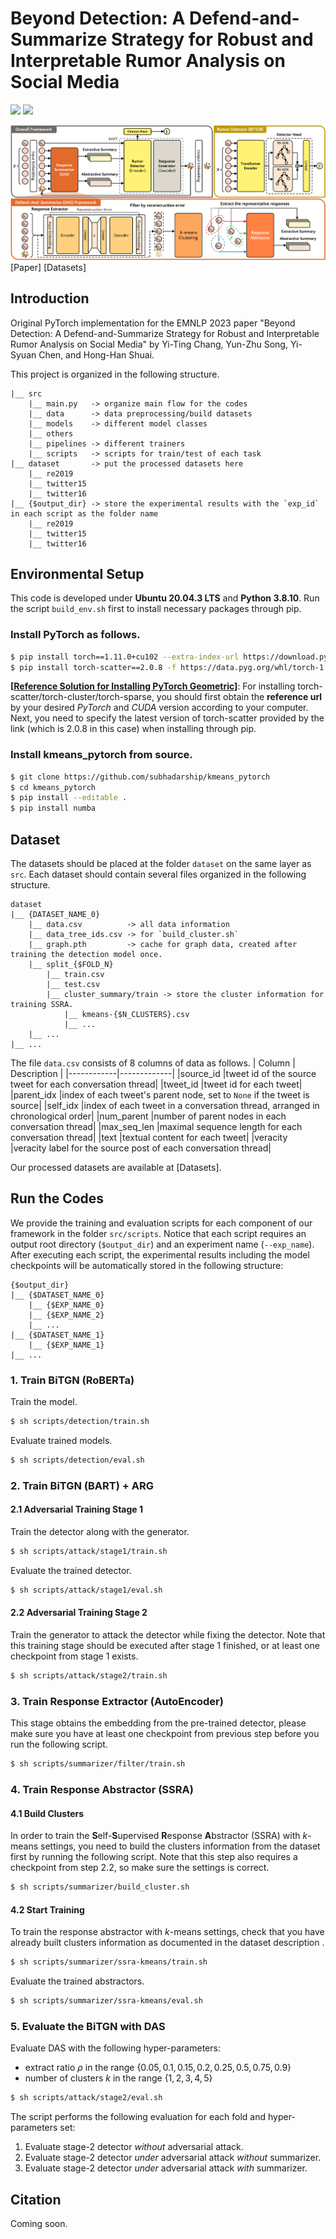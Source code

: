 # Beyond Detection: A Defend-and-Summarize Strategy for Robust and Interpretable Rumor Analysis on Social Media
![](https://img.shields.io/badge/Python-3.8-blue) ![](https://img.shields.io/badge/Pytorch-1.11.0-orange)

![](https://github.com/joshchang0111/EMNLP2023-RumorDAS/blob/master/das_overview.png)
[Paper] [Datasets]

## Introduction
Original PyTorch implementation for the EMNLP 2023 paper "Beyond Detection: A Defend-and-Summarize Strategy for Robust and Interpretable Rumor Analysis on Social Media" by Yi-Ting Chang, Yun-Zhu Song, Yi-Syuan Chen, and Hong-Han Shuai.

This project is organized in the following structure.
```
|__ src
    |__ main.py   -> organize main flow for the codes
    |__ data      -> data preprocessing/build datasets
    |__ models    -> different model classes
    |__ others
    |__ pipelines -> different trainers
    |__ scripts   -> scripts for train/test of each task
|__ dataset       -> put the processed datasets here
    |__ re2019
    |__ twitter15
    |__ twitter16
|__ {$output_dir} -> store the experimental results with the `exp_id` in each script as the folder name
    |__ re2019
    |__ twitter15
    |__ twitter16
```

## Environmental Setup
This code is developed under **Ubuntu 20.04.3 LTS** and **Python 3.8.10**. Run the script `build_env.sh` first to install necessary packages through pip.

### Install PyTorch as follows.
```bash
$ pip install torch==1.11.0+cu102 --extra-index-url https://download.pytorch.org/whl/cu102
$ pip install torch-scatter==2.0.8 -f https://data.pyg.org/whl/torch-1.11.0+cu102.html
```
**[[Reference Solution for Installing PyTorch Geometric](https://stackoverflow.com/questions/70008715/pytorch-and-torch-scatter-were-compiled-with-different-cuda-versions-on-google-c)]**: For installing torch-scatter/torch-cluster/torch-sparse, you should first obtain the **reference url** by your desired *PyTorch* and *CUDA* version according to your computer. Next, you need to specify the latest version of torch-scatter provided by the link (which is 2.0.8 in this case) when installing through pip.

### Install kmeans_pytorch from source.
```bash
$ git clone https://github.com/subhadarship/kmeans_pytorch
$ cd kmeans_pytorch
$ pip install --editable .
$ pip install numba
```

## Dataset
The datasets should be placed at the folder `dataset` on the same layer as `src`. Each dataset should contain several files organized in the following structure.
```
dataset
|__ {DATASET_NAME_0}
    |__ data.csv          -> all data information
    |__ data_tree_ids.csv -> for `build_cluster.sh`
    |__ graph.pth         -> cache for graph data, created after training the detection model once.
    |__ split_{$FOLD_N}
        |__ train.csv
        |__ test.csv
        |__ cluster_summary/train -> store the cluster information for training SSRA.
            |__ kmeans-{$N_CLUSTERS}.csv
            |__ ...
    |__ ...
|__ ...
```
The file `data.csv` consists of 8 columns of data as follows.
|   Column   | Description |
|------------|-------------|
|source_id   |tweet id of the source tweet for each conversation thread|
|tweet_id    |tweet id for each tweet|
|parent_idx  |index of each tweet's parent node, set to `None` if the tweet is source|
|self_idx    |index of each tweet in a conversation thread, arranged in chronological order|
|num_parent  |number of parent nodes in each conversation thread|
|max_seq_len |maximal sequence length for each conversation thread|
|text        |textual content for each tweet|
|veracity    |veracity label for the source post of each conversation thread|

Our processed datasets are available at [Datasets].

## Run the Codes
We provide the training and evaluation scripts for each component of our framework in the folder `src/scripts`. Notice that each script requires an output root directory (`$output_dir`) and an experiment name (`--exp_name`). After executing each script, the experimental results including the model checkpoints will be automatically stored in the following structure:
```
{$output_dir}
|__ {$DATASET_NAME_0}
    |__ {$EXP_NAME_0}
    |__ {$EXP_NAME_2}
    |__ ...
|__ {$DATASET_NAME_1}
    |__ {$EXP_NAME_1}
|__ ...
```

### 1. Train BiTGN (RoBERTa)
Train the model.
```bash
$ sh scripts/detection/train.sh
```
Evaluate trained models.
```bash
$ sh scripts/detection/eval.sh
```

### 2. Train BiTGN (BART) + ARG
#### 2.1 Adversarial Training Stage 1
Train the detector along with the generator.
```bash
$ sh scripts/attack/stage1/train.sh
```
Evaluate the trained detector.
```bash
$ sh scripts/attack/stage1/eval.sh
```
#### 2.2 Adversarial Training Stage 2
Train the generator to attack the detector while fixing the detector. Note that this training stage should be executed after stage 1 finished, or at least one checkpoint from stage 1 exists.
```bash
$ sh scripts/attack/stage2/train.sh
```

### 3. Train Response Extractor (AutoEncoder)
This stage obtains the embedding from the pre-trained detector, please make sure you have at least one checkpoint from previous step before you run the following script.
```bash
$ sh scripts/summarizer/filter/train.sh
```

### 4. Train Response Abstractor (SSRA)
#### 4.1 Build Clusters
In order to train the **S**elf-**S**upervised **R**esponse **A**bstractor (SSRA) with $k$-means settings, you need to build the clusters information from the dataset first by running the following script. Note that this step also requires a checkpoint from step 2.2, so make sure the settings is correct.
```bash
$ sh scripts/summarizer/build_cluster.sh
```
#### 4.2 Start Training
To train the response abstractor with $k$-means settings, check that you have already built clusters information as documented in the dataset description .
```bash
$ sh scripts/summarizer/ssra-kmeans/train.sh
```
Evaluate the trained abstractors.
```bash
$ sh scripts/summarizer/ssra-kmeans/eval.sh
```

### 5. Evaluate the BiTGN with DAS
Evaluate DAS with the following hyper-parameters:
- extract ratio $\rho$ in the range $\{0.05, 0.1, 0.15, 0.2, 0.25, 0.5, 0.75, 0.9\}$
- number of clusters $k$ in the range $\{1, 2, 3, 4, 5\}$
```bash
$ sh scripts/attack/stage2/eval.sh
```
The script performs the following evaluation for each fold and hyper-parameters set:
1. Evaluate stage-2 detector *without* adversarial attack.
2. Evaluate stage-2 detector *under* adversarial attack *without* summarizer.
3. Evaluate stage-2 detector *under* adversarial attack *with* summarizer.

## Citation
Coming soon.
